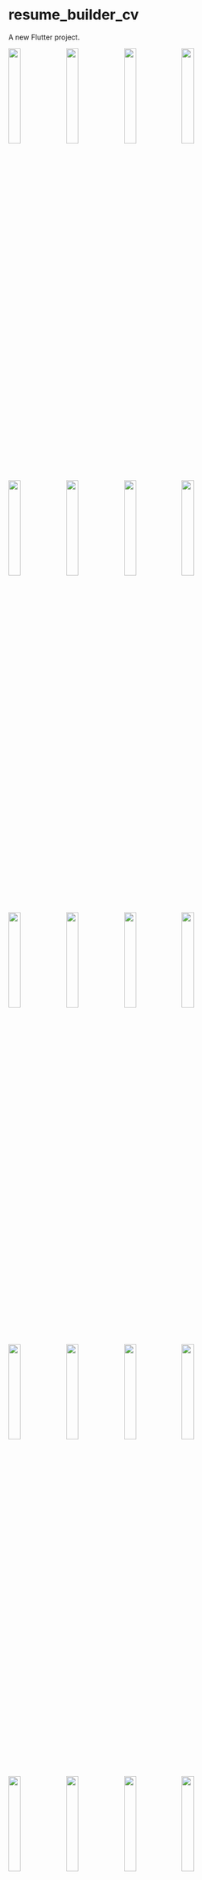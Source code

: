 # resume_builder_cv

A new Flutter project.

<p>
  <img src="https://github.com/Krupaparmar30/resume_builder_cv/assets/149374671/c9c7c0c7-cd3f-41b8-9685-89596d880c4f"width=22% height-35%>
    <img src="https://github.com/Krupaparmar30/resume_builder_cv/assets/149374671/84edc339-a0ac-4a29-8c44-a11f4f88f98b"width=22% height-35%>
    <img src="https://github.com/Krupaparmar30/resume_builder_cv/assets/149374671/80d35d1f-895b-45e7-9cf4-d4b9c151c546"width=22% height-35%>
    <img src="https://github.com/Krupaparmar30/resume_builder_cv/assets/149374671/ae8c03f2-6b29-41b1-a529-6dce1bd8e2d6"width=22% height-35%>
    <img src="https://github.com/Krupaparmar30/resume_builder_cv/assets/149374671/14af305a-40b4-46cb-8244-64aa23aeec47"width=22% height-35%>
    <img src="https://github.com/Krupaparmar30/resume_builder_cv/assets/149374671/d3b8a7e9-9458-48bb-b84e-8e0591b6e74e"width=22% height-35%>
    <img src="https://github.com/Krupaparmar30/resume_builder_cv/assets/149374671/07a36ec3-8a40-498e-8b5a-b6f674b50355"width=22% height-35%>
    <img src="https://github.com/Krupaparmar30/resume_builder_cv/assets/149374671/6ed3b05b-4242-4cfb-b815-8df6d3aba2c2"width=22% height-35%>
    <img src="https://github.com/Krupaparmar30/resume_builder_cv/assets/149374671/a97883af-ddb1-41bd-af33-1556d03b1610"width=22% height-35%>
    <img src="https://github.com/Krupaparmar30/resume_builder_cv/assets/149374671/874d1165-3c82-4a82-a962-00a57dc3a64b"width=22% height-35%>
    <img src="https://github.com/Krupaparmar30/resume_builder_cv/assets/149374671/38260d57-bf43-4069-8277-c25dcf079a85"width=22% height-35%>
    <img src="https://github.com/Krupaparmar30/resume_builder_cv/assets/149374671/138cd892-04a2-45a2-99c9-51773066cdd0"width=22% height-35%>
    <img src="https://github.com/Krupaparmar30/resume_builder_cv/assets/149374671/7293957f-63c0-46f5-86d2-1a3379cc2006"width=22% height-35%>
    <img src="https://github.com/Krupaparmar30/resume_builder_cv/assets/149374671/48420d80-05e7-4936-aa99-06e2a96a1723"width=22% height-35%>
    <img src="https://github.com/Krupaparmar30/resume_builder_cv/assets/149374671/2b9469f2-6dcb-4871-bed0-7dbc447e2316"width=22% height-35%>
    <img src="https://github.com/Krupaparmar30/resume_builder_cv/assets/149374671/2551e42c-60fb-40b8-bfcf-225ab8c6c2ff"width=22% height-35%>
    <img src="https://github.com/Krupaparmar30/resume_builder_cv/assets/149374671/307e9e4c-c0b6-4983-b5fe-7a2989b3da75"width=22% height-35%>
    <img src="https://github.com/Krupaparmar30/resume_builder_cv/assets/149374671/de42e14c-6b41-4e0f-91ad-7d379bd76372"width=22% height-35%>
    <img src="https://github.com/Krupaparmar30/resume_builder_cv/assets/149374671/5ec7a3f5-6f54-4681-a0bb-0b5e82edc67f"width=22% height-35%>
    <img src="https://github.com/Krupaparmar30/resume_builder_cv/assets/149374671/347b8a77-5af4-459a-86ff-7ddbaf55a440"width=22% height-35%>
    <img src="https://github.com/Krupaparmar30/resume_builder_cv/assets/149374671/01582d7d-68b5-47a2-bab1-e76afe1e2160"width=22% height-35%>
    <img src="https://github.com/Krupaparmar30/resume_builder_cv/assets/149374671/57a6aef0-d4f0-4f8c-b47b-d7086960c7c8"width=22% height-35%>
    <img src="https://github.com/Krupaparmar30/resume_builder_cv/assets/149374671/09d5aa1d-3216-454f-aace-efb29a60c57b"width=22% height-35%>
    <img src="https://github.com/Krupaparmar30/resume_builder_cv/assets/149374671/569a8f80-e19b-4ebf-8667-ae55fb77f5ef"width=22% height-35%>



</p>

https://github.com/Krupaparmar30/resume_builder_cv/assets/149374671/cafc623d-66d2-4222-9aa6-c4b0523e640b



https://github.com/Krupaparmar30/resume_builder_cv/assets/149374671/d3fd0084-7bed-4548-bb73-a87f6a221a65
# Main video

https://github.com/Krupaparmar30/resume_builder_cv/assets/149374671/488004b8-7c8e-4bb0-a1ce-5aca70723e96



